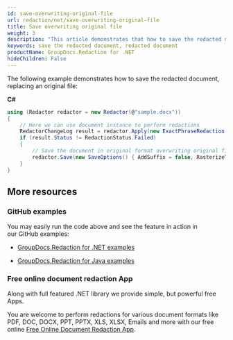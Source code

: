 ```yaml
---
id: save-overwriting-original-file
url: redaction/net/save-overwriting-original-file
title: Save overwriting original file
weight: 3
description: "This article demonstrates that how to save the redacted document, replacing an original file"
keywords: save the redacted document, redacted document
productName: GroupDocs.Redaction for .NET
hideChildren: False
---
```

The following example demonstrates how to save the redacted document, replacing an original file:

**C#**

```csharp
using (Redactor redactor = new Redactor(@"sample.docx"))
{
    // Here we can use document instance to perform redactions
    RedactorChangeLog result = redactor.Apply(new ExactPhraseRedaction("John Doe", new ReplacementOptions(System.Drawing.Color.Red)));
    if (result.Status != RedactionStatus.Failed)
    {
        // Save the document in original format overwriting original file
        redactor.Save(new SaveOptions() { AddSuffix = false, RasterizeToPDF = false });
    }
}

```

## More resources

### GitHub examples

You may easily run the code above and see the feature in action in our GitHub examples:

*   [GroupDocs.Redaction for .NET examples](https://github.com/groupdocs-redaction/GroupDocs.Redaction-for-.NET)
    
*   [GroupDocs.Redaction for Java examples](https://github.com/groupdocs-redaction/GroupDocs.Redaction-for-Java)
    

### Free online document redaction App

Along with full featured .NET library we provide simple, but powerful free Apps.

You are welcome to perform redactions for various document formats like PDF, DOC, DOCX, PPT, PPTX, XLS, XLSX, Emails and more with our free online [Free Online Document Redaction App](https://products.groupdocs.app/redaction).
